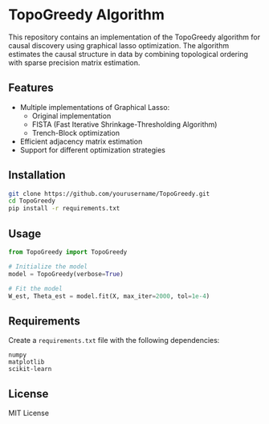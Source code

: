 # TopoGreedy Algorithm

This repository contains an implementation of the TopoGreedy algorithm for causal discovery using graphical lasso optimization. The algorithm estimates the causal structure in data by combining topological ordering with sparse precision matrix estimation.

## Features

- Multiple implementations of Graphical Lasso:
  - Original implementation
  - FISTA (Fast Iterative Shrinkage-Thresholding Algorithm)
  - Trench-Block optimization
- Efficient adjacency matrix estimation
- Support for different optimization strategies

## Installation

```bash
git clone https://github.com/yourusername/TopoGreedy.git
cd TopoGreedy
pip install -r requirements.txt
```

## Usage

```python
from TopoGreedy import TopoGreedy

# Initialize the model
model = TopoGreedy(verbose=True)

# Fit the model
W_est, Theta_est = model.fit(X, max_iter=2000, tol=1e-4)
```

## Requirements

Create a `requirements.txt` file with the following dependencies:

```
numpy
matplotlib
scikit-learn
```

## License

MIT License 